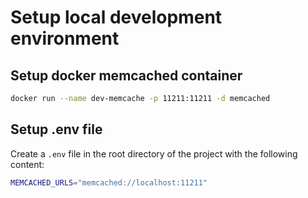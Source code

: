 # Setup local development environment

## Setup docker memcached container

```bash
docker run --name dev-memcache -p 11211:11211 -d memcached

```

## Setup .env file

Create a `.env` file in the root directory of the project with the following content:

```bash
MEMCACHED_URLS="memcached://localhost:11211"
```
